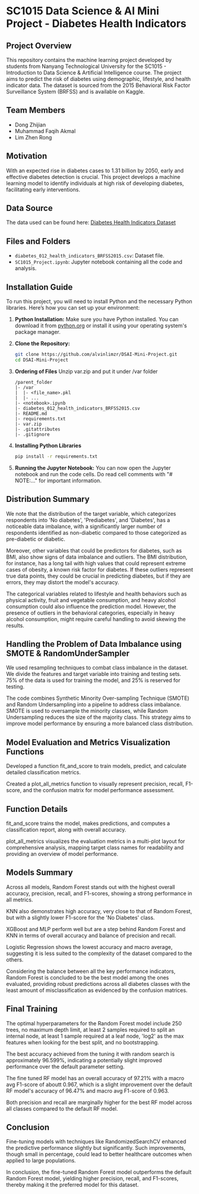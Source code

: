 # SC1015 Data Science & AI Mini Project - Diabetes Health Indicators

## Project Overview

This repository contains the machine learning project developed by students from Nanyang Technological University for the SC1015 - Introduction to Data Science & Artificial Intelligence course. The project aims to predict the risk of diabetes using demographic, lifestyle, and health indicator data. The dataset is sourced from the 2015 Behavioral Risk Factor Surveillance System (BRFSS) and is available on Kaggle.

## Team Members

- Dong Zhijian
- Muhammad Faqih Akmal
- Lim Zhen Rong

## Motivation

With an expected rise in diabetes cases to 1.31 billion by 2050, early and effective diabetes detection is crucial. This project develops a machine learning model to identify individuals at high risk of developing diabetes, facilitating early interventions.

## Data Source

The data used can be found here: [Diabetes Health Indicators Dataset](https://www.kaggle.com/datasets/alexteboul/diabetes-health-indicators-dataset)

## Files and Folders

- `diabetes_012_health_indicators_BRFSS2015.csv`: Dataset file.
- `SC1015_Project.ipynb`: Jupyter notebook containing all the code and analysis.

## Installation Guide

To run this project, you will need to install Python and the necessary Python libraries. Here’s how you can set up your environment:

1. **Python Installation:**
   Make sure you have Python installed. You can download it from [python.org](https://www.python.org/downloads/) or install it using your operating system's package manager.
2. **Clone the Repository:**

   ```bash
   git clone https://github.com/alvinlimzr/DSAI-Mini-Project.git
   cd DSAI-Mini-Project

   ```
3. **Ordering of Files**
   Unzip var.zip and put it under /var folder

   ```
   /parent_folder
   |- /var
   |  |- <file_name>.pkl
   |  |- ...
   |- <notebook>.ipynb
   |- diabetes_012_health_indicators_BRFSS2015.csv
   |- README.md
   |- requirements.txt
   |- var.zip
   |- .gitattributes
   |- .gitignore
   ```
4. **Installing Python Libraries**

   ```bash
   pip install -r requirements.txt
   ```
5. **Running the Jupyter Notebook:**
   You can now open the Jupyter notebook and run the code cells. Do read cell comments with "# NOTE:..." for important information.

## Distribution Summary

We note that the distribution of the target variable, which categorizes respondents into 'No diabetes', 'Prediabetes', and 'Diabetes', has a noticeable data imbalance, with a significantly larger number of respondents identified as non-diabetic compared to those categorized as pre-diabetic or diabetic.

Moreover, other variables that could be predictors for diabetes, such as BMI, also show signs of data imbalance and outliers. The BMI distribution, for instance, has a long tail with high values that could represent extreme cases of obesity, a known risk factor for diabetes. If these outliers represent true data points, they could be crucial in predicting diabetes, but if they are errors, they may distort the model's accuracy.

The categorical variables related to lifestyle and health behaviors such as physical activity, fruit and vegetable consumption, and heavy alcohol consumption could also influence the prediction model. However, the presence of outliers in the behavioral categories, especially in heavy alcohol consumption, might require careful handling to avoid skewing the results.

## Handling the Problem of Data Imbalance using SMOTE & RandomUnderSampler

We used resampling techniques to combat class imbalance in the dataset. We divide the features and target variable into training and testing sets. 75% of the data is used for training the model, and 25% is reserved for testing.

The code combines Synthetic Minority Over-sampling Technique (SMOTE) and Random Undersampling into a pipeline to address class imbalance. SMOTE is used to oversample the minority classes, while Random Undersampling reduces the size of the majority class. This strategy aims to improve model performance by ensuring a more balanced class distribution.

## Model Evaluation and Metrics Visualization Functions

Developed a function fit_and_score to train models, predict, and calculate detailed classification metrics.

Created a plot_all_metrics function to visually represent precision, recall, F1-score, and the confusion matrix for model performance assessment.

## Function Details

fit_and_score trains the model, makes predictions, and computes a classification report, along with overall accuracy.

plot_all_metrics visualizes the evaluation metrics in a multi-plot layout for comprehensive analysis, mapping target class names for readability and providing an overview of model performance.

## Models Summary

Across all models, Random Forest stands out with the highest overall accuracy, precision, recall, and F1-scores, showing a strong performance in all metrics.

KNN also demonstrates high accuracy, very close to that of Random Forest, but with a slightly lower F1-score for the 'No Diabetes' class.

XGBoost and MLP perform well but are a step behind Random Forest and KNN in terms of overall accuracy and balance of precision and recall.

Logistic Regression shows the lowest accuracy and macro average, suggesting it is less suited to the complexity of the dataset compared to the others.

Considering the balance between all the key performance indicators, Random Forest is concluded to be the best model among the ones evaluated, providing robust predictions across all diabetes classes with the least amount of misclassification as evidenced by the confusion matrices.

## Final Training

The optimal hyperparameters for the Random Forest model include 250 trees, no maximum depth limit, at least 2 samples required to split an internal node, at least 1 sample required at a leaf node, 'log2' as the max features when looking for the best split, and no bootstrapping.

The best accuracy achieved from the tuning it with random search is approximately 96.599%, indicating a potentially slight improved performance over the default parameter setting.

The fine tuned RF model has an overall accuracy of 97.21% with a macro avg F1-score of aboutt 0.967, which is a slight improvement over the default RF model's accuracy of 96.47% and macro avg F1-score of 0.963.

Both precision and recall are marginally higher for the best RF model across all classes compared to the default RF model.

## Conclusion

Fine-tuning models with techniques like RandomizedSearchCV enhanced the predictive performance slightly but significantly. Such improvements, though small in percentage, could lead to better healthcare outcomes when applied to large populations.

In conclusion, the fine-tuned Random Forest model outperforms the default Random Forest model, yielding higher precision, recall, and F1-scores, thereby making it the preferred model for this dataset.
